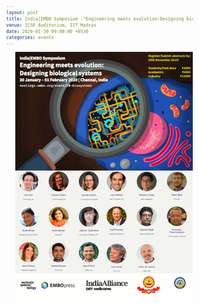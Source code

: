 ```yaml
---
layout: post
title: India|EMBO Symposium -"Engineering meets evolution:Designing biological systems"
venue: ICSR Auditorium, IIT Madras
date: 2020-01-30 09:00:00 +0530
categories: events
---
```



<ul>

  <a href="http://meetings.embo.org/event/20-biosystems"><img src="/images/EMBO.png"></a>

</ul>


